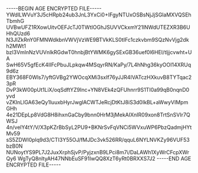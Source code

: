 -----BEGIN AGE ENCRYPTED FILE-----
YWdlLWVuY3J5cHRpb24ub3JnL3YxCi0+IFgyNTUxOSBsNjJjSGlaMXVQSEhTbmhG
UVBwUFZ1RXowUitvOEFJcTJ0TWtIOGhJSUVVCkxmY21lNWdUTEZXR3B6UHhQUzd6
N3JIZkRnY0FMNWdkbnVWVjVzWE9BTVkKLS0tIFc1czkvbm9SQzNvVjg2dkh2MWt1
bzl3VmlnNzVUVnlkRGdwT0hnbjBtYWMK6gySExGB36uef0l6HEI/tljjcvwht+UA
SwH65V5gfEcK4IIFcPbuJLpkqw4MSqyrRN/KaPy/7L4hNhg36kyOOI14XRUq9d6z
EBY368F0Wls7/yftGVBg2YWOcqXMi3sxIf76yJJR4IVATczHXkuvB8TYTqac23pR
DvP3kW00pUt1LiX/oqSdftYZ9Inc+YN8VEk4zQFUhnrr9S1TI0a99qB0nqnD0yvd
vZKInLlGA63eQy1luuxbHyrJwglACWTJeRcjDtKtJ8iS3d0IkBL+aWwyVIMpmGHh
4e21DEpLp8VdG8H8ihxnGaCby9bnn0HrM3jMekAIXnIR09xon8TrtSnSVIr7QWSJ
4n/velY4tY/V/X3pKZrBbSyL2PU9+BKNrSvFqVNCi5WVxuWP6PbzQadmjHYtMv59
sS5ZDWI0plq9d3/CTI3Y55OJ/fMJDc3vk526RR/qquL6NYLNVKZy96VUF53bzB0N
NUNoytYS9PL7J2JuxXrphSjvP/PyjzxnB9LPci8m7i/DaLAWh1XyWrCFcpXWrQy6
WgTyQ8nltyAH47NNbEuSF91IwQQ8XzT6yRt0BRXXS7J2
-----END AGE ENCRYPTED FILE-----
